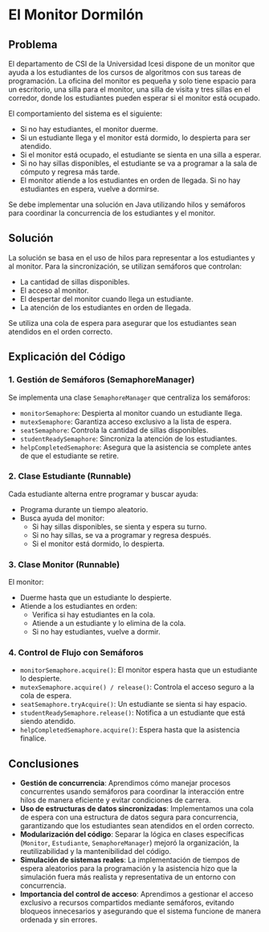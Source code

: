 # El Monitor Dormilón

## Problema

El departamento de CSI de la Universidad Icesi dispone de un monitor que ayuda a los estudiantes de los cursos de algoritmos con sus tareas de programación. La oficina del monitor es pequeña y solo tiene espacio para un escritorio, una silla para el monitor, una silla de visita y tres sillas en el corredor, donde los estudiantes pueden esperar si el monitor está ocupado.

El comportamiento del sistema es el siguiente:

- Si no hay estudiantes, el monitor duerme.
- Si un estudiante llega y el monitor está dormido, lo despierta para ser atendido.
- Si el monitor está ocupado, el estudiante se sienta en una silla a esperar.
- Si no hay sillas disponibles, el estudiante se va a programar a la sala de cómputo y regresa más tarde.
- El monitor atiende a los estudiantes en orden de llegada. Si no hay estudiantes en espera, vuelve a dormirse.

Se debe implementar una solución en Java utilizando hilos y semáforos para coordinar la concurrencia de los estudiantes y el monitor.

## Solución

La solución se basa en el uso de hilos para representar a los estudiantes y al monitor. Para la sincronización, se utilizan semáforos que controlan:

- La cantidad de sillas disponibles.
- El acceso al monitor.
- El despertar del monitor cuando llega un estudiante.
- La atención de los estudiantes en orden de llegada.

Se utiliza una cola de espera para asegurar que los estudiantes sean atendidos en el orden correcto.

## Explicación del Código

### 1. Gestión de Semáforos (SemaphoreManager)

Se implementa una clase `SemaphoreManager` que centraliza los semáforos:

- `monitorSemaphore`: Despierta al monitor cuando un estudiante llega.
- `mutexSemaphore`: Garantiza acceso exclusivo a la lista de espera.
- `seatSemaphore`: Controla la cantidad de sillas disponibles.
- `studentReadySemaphore`: Sincroniza la atención de los estudiantes.
- `helpCompletedSemaphore`: Asegura que la asistencia se complete antes de que el estudiante se retire.

### 2. Clase Estudiante (Runnable)

Cada estudiante alterna entre programar y buscar ayuda:

- Programa durante un tiempo aleatorio.
- Busca ayuda del monitor:
  - Si hay sillas disponibles, se sienta y espera su turno.
  - Si no hay sillas, se va a programar y regresa después.
  - Si el monitor está dormido, lo despierta.

### 3. Clase Monitor (Runnable)

El monitor:

- Duerme hasta que un estudiante lo despierte.
- Atiende a los estudiantes en orden:
  - Verifica si hay estudiantes en la cola.
  - Atiende a un estudiante y lo elimina de la cola.
  - Si no hay estudiantes, vuelve a dormir.

### 4. Control de Flujo con Semáforos

- `monitorSemaphore.acquire()`: El monitor espera hasta que un estudiante lo despierte.
- `mutexSemaphore.acquire() / release()`: Controla el acceso seguro a la cola de espera.
- `seatSemaphore.tryAcquire()`: Un estudiante se sienta si hay espacio.
- `studentReadySemaphore.release()`: Notifica a un estudiante que está siendo atendido.
- `helpCompletedSemaphore.acquire()`: Espera hasta que la asistencia finalice.

## Conclusiones

- **Gestión de concurrencia**: Aprendimos cómo manejar procesos concurrentes usando semáforos para coordinar la interacción entre hilos de manera eficiente y evitar condiciones de carrera.
- **Uso de estructuras de datos sincronizadas**: Implementamos una cola de espera con una estructura de datos segura para concurrencia, garantizando que los estudiantes sean atendidos en el orden correcto.
- **Modularización del código**: Separar la lógica en clases específicas (`Monitor`, `Estudiante`, `SemaphoreManager`) mejoró la organización, la reutilizabilidad y la mantenibilidad del código.
- **Simulación de sistemas reales**: La implementación de tiempos de espera aleatorios para la programación y la asistencia hizo que la simulación fuera más realista y representativa de un entorno con concurrencia.
- **Importancia del control de acceso**: Aprendimos a gestionar el acceso exclusivo a recursos compartidos mediante semáforos, evitando bloqueos innecesarios y asegurando que el sistema funcione de manera ordenada y sin errores.
